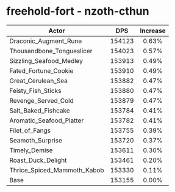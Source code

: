 # freehold-fort - nzoth-cthun
| Actor | DPS | Increase |
|---|:---:|:---:|
|Draconic_Augment_Rune|154123|0.63%|
|Thousandbone_Tongueslicer|154023|0.57%|
|Sizzling_Seafood_Medley|153913|0.49%|
|Fated_Fortune_Cookie|153910|0.49%|
|Great_Cerulean_Sea|153882|0.47%|
|Feisty_Fish_Sticks|153880|0.47%|
|Revenge_Served_Cold|153879|0.47%|
|Salt_Baked_Fishcake|153784|0.41%|
|Aromatic_Seafood_Platter|153782|0.41%|
|Filet_of_Fangs|153755|0.39%|
|Seamoth_Surprise|153720|0.37%|
|Timely_Demise|153611|0.30%|
|Roast_Duck_Delight|153461|0.20%|
|Thrice_Spiced_Mammoth_Kabob|153330|0.11%|
|Base|153155|0.00%|
